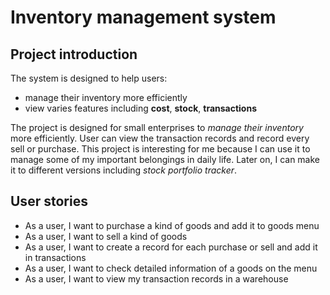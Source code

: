 # Inventory management system

## Project introduction

The system is designed to help users:
- manage their inventory more efficiently
- view varies features including **cost**, **stock**, **transactions**


The project is designed for small enterprises to *manage their inventory* more efficiently.
User can view the transaction records and record every sell or purchase.
This project is interesting for me because I can use it to manage some of my important belongings
in daily life. Later on, I can make it to different versions including *stock portfolio tracker*.

## User stories


- As a user, I want to purchase a kind of goods and add it to goods menu
- As a user, I want to sell a kind of goods
- As a user, I want to create a record for each purchase or sell and add it in transactions
- As a user, I want to check detailed information of a goods on the menu
- As a user, I want to view my transaction records in a warehouse
